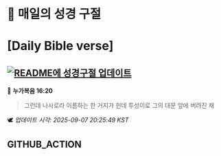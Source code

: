 # 🙏 매일의 성경 구절
# [Daily Bible verse]
## [![README에 성경구절 업데이트](https://github.com/DONGSUKA/first_test/actions/workflows/update-readme-bible.yml/badge.svg)](https://github.com/DONGSUKA/first_test/actions/workflows/update-readme-bible.yml)
<!-- START_BIBLE_VERSE -->
📖 **누가복음 16:20**
> 그런데 나사로라 이름하는 한 거지가 헌데 투성이로 그의 대문 앞에 버려진 채

🕊️ _업데이트 시각: 2025-09-07 20:25:49 KST_
  <!-- END_BIBLE_VERSE -->
## GITHUB_ACTION
